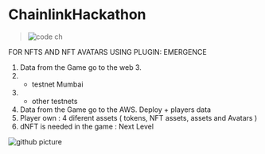 # ChainlinkHackathon

> ![code ch](https://user-images.githubusercontent.com/78732470/237768950-08c33fc6-b148-409a-ab65-f8229c59a33c.png)

FOR NFTS AND NFT AVATARS USING PLUGIN: EMERGENCE

1. Data from the Game go to the web 3.
2. - testnet Mumbai
3. - other testnets
4. Data from the Game go to the AWS. Deploy + players data
5. Player own : 4 diferent assets ( tokens, NFT assets, assets and Avatars )
6. dNFT is needed in the game : Next Level

![github picture](https://github.com/ReturnerNaGithub/ChainlinkHackathon/assets/78732470/fb48d5d7-dfc5-4fb9-ae8d-ff4ff05f827d)


